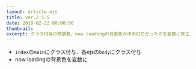 ```yaml
---
layout: article.ejs
title: ver.2.5.5
date: 2018-02-22 00:00:00
thumbnail: 
excerpt: クラス付与の微調整、now loadingの背景色が決め打ちだったのを変数に修正
---
```


* `index`の`main`にクラス付与、各ejsの`body`にクラス付与
* now loadingの背景色を変数に
